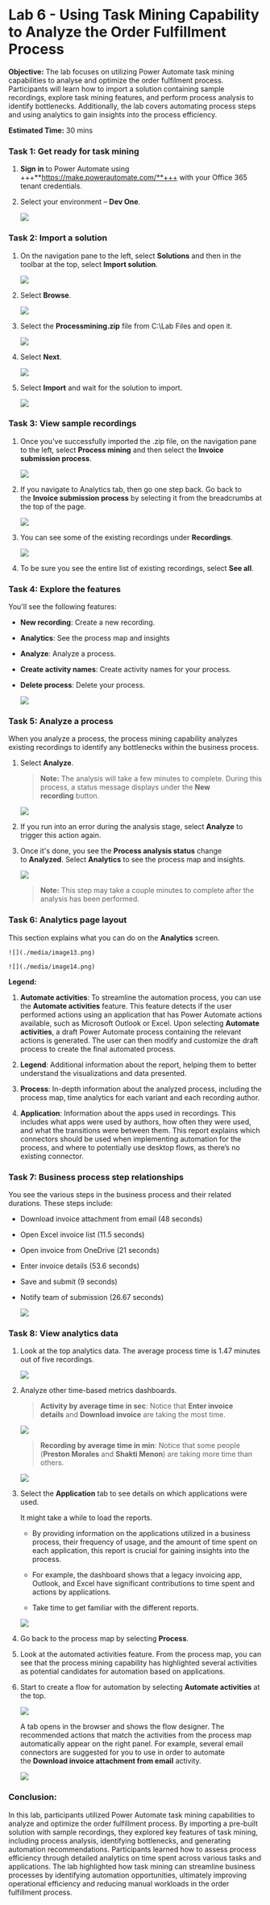 # Lab 6 - Using Task Mining Capability to Analyze the Order Fulfillment Process


**Objective:** The lab focuses on utilizing Power Automate task mining
capabilities to analyse and optimize the order fulfilment process.
Participants will learn how to import a solution containing sample
recordings, explore task mining features, and perform process analysis
to identify bottlenecks. Additionally, the lab covers automating process
steps and using analytics to gain insights into the process efficiency.

**Estimated Time:** 30 mins

### Task 1: Get ready for task mining

1.  **Sign in** to Power Automate using
    +++**https://make.powerautomate.com/**+++ with your Office 365 tenant
    credentials.

2.  Select your environment – **Dev One**.

    ![](./media/image1.png)

### Task 2: Import a solution

1.  On the navigation pane to the left, select **Solutions** and then in
    the toolbar at the top, select **Import solution**.

    ![](./media/image2.png)


2.  Select **Browse**.

    ![](./media/image3.png)

3.  Select the **Processmining.zip** file from C:\Lab Files and open it.

    ![](./media/image4.png)

4.  Select **Next**.

    ![](./media/image5.png)


5.  Select **Import** and wait for the solution to import.

    ![](./media/image6.png)


### Task 3: View sample recordings

1.  Once you've successfully imported the .zip file, on the navigation
    pane to the left, select **Process mining** and then select
    the **Invoice submission process**.

    ![](./media/image7.png)

2.  If you navigate to Analytics tab, then go one step back. Go back to
    the **Invoice submission process** by selecting it from the
    breadcrumbs at the top of the page.

    ![](./media/image8.png)

3.  You can see some of the existing recordings under **Recordings**.

    ![](./media/image9.png)

4.  To be sure you see the entire list of existing recordings,
    select **See all**.

### Task 4: Explore the features

You'll see the following features:

- **New recording**: Create a new recording.
- **Analytics**: See the process map and insights
- **Analyze**: Analyze a process.
- **Create activity names**: Create activity names for your process.
- **Delete process**: Delete your process.

    ![](./media/image10.png)


### Task 5: Analyze a process

When you analyze a process, the process mining capability analyzes
existing recordings to identify any bottlenecks within the business
process.

1.  Select **Analyze**.

    > **Note:** The analysis will take a few minutes to complete. During this
process, a status message displays under the **New recording** button.

    ![](./media/image11.png)

2.  If you run into an error during the analysis stage,
    select **Analyze** to trigger this action again.

3.  Once it's done, you see the **Process analysis status** change
    to **Analyzed**. Select **Analytics** to see the process map and
    insights.

    ![](./media/image12.png)

    > **Note:** This step may take a couple minutes to complete after the    
analysis has been performed.

### Task 6: Analytics page layout

This section explains what you can do on the **Analytics** screen.

    ![](./media/image13.png)

    ![](./media/image14.png)


**Legend:**

1.  **Automate activities**: To streamline the automation process, you
    can use the **Automate activities** feature. This feature detects if
    the user performed actions using an application that has Power
    Automate actions available, such as Microsoft Outlook or Excel. Upon
    selecting **Automate activities**, a draft Power Automate process
    containing the relevant actions is generated. The user can then
    modify and customize the draft process to create the final automated
    process.

2.  **Legend**: Additional information about the report, helping them to
    better understand the visualizations and data presented.

3.  **Process**: In-depth information about the analyzed process,
    including the process map, time analytics for each variant and each
    recording author.

4.  **Application**: Information about the apps used in recordings. This
    includes what apps were used by authors, how often they were used,
    and what the transitions were between them. This report explains
    which connectors should be used when implementing automation for the
    process, and where to potentially use desktop flows, as there’s no
    existing connector.

### Task 7: Business process step relationships

You see the various steps in the business process and their related
durations. These steps include:

- Download invoice attachment from email (48 seconds)
- Open Excel invoice list (11.5 seconds)
- Open invoice from OneDrive (21 seconds)
- Enter invoice details (53.6 seconds)
- Save and submit (9 seconds)
- Notify team of submission (26.67 seconds)

    ![](./media/image15.png)

### Task 8: View analytics data

1.  Look at the top analytics data. The average process time is 1.47
    minutes out of five recordings.

    ![](./media/image16.png)


2.  Analyze other time-based metrics dashboards.

    > **Activity by average time in sec**: Notice that **Enter invoice
details** and **Download invoice** are taking the most time.

    ![](./media/image17.png)


    > **Recording by average time in min**: Notice that some people
(**Preston Morales** and **Shakti Menon**) are taking more time than
others.

    ![](./media/image18.png)


3.  Select the **Application** tab to see details on which applications
    were used.

    It might take a while to load the reports.

    - By providing information on the applications utilized in a business
      process, their frequency of usage, and the amount of time spent on
      each application, this report is crucial for gaining insights into the
      process.
    
    - For example, the dashboard shows that a legacy invoicing app, Outlook,
      and Excel have significant contributions to time spent and actions by
      applications.
    
    - Take time to get familiar with the different reports.

    ![](./media/image19.png)


4.  Go back to the process map by selecting **Process**.

5.  Look at the automated activities feature. From the process map, you
    can see that the process mining capability has highlighted several
    activities as potential candidates for automation based on
    applications.

6.  Start to create a flow for automation by selecting **Automate
    activities** at the top.

    ![](./media/image20.png)

    A tab opens in the browser and shows the flow designer. The
recommended actions that match the activities from the process map
automatically appear on the right panel. For example, several email
connectors are suggested for you to use in order to automate
the **Download invoice attachment from email** activity.

    ![](./media/image21.png)


### Conclusion:

In this lab, participants utilized Power Automate task
mining capabilities to analyze and optimize the order fulfillment
process. By importing a pre-built solution with sample recordings, they
explored key features of task mining, including process analysis,
identifying bottlenecks, and generating automation recommendations.
Participants learned how to assess process efficiency through detailed
analytics on time spent across various tasks and applications. The lab
highlighted how task mining can streamline business processes by
identifying automation opportunities, ultimately improving operational
efficiency and reducing manual workloads in the order fulfillment
process.
